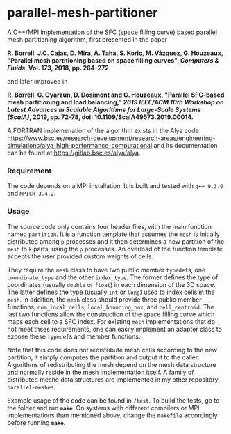 # parallel-mesh-partitioner
A C++/MPI implementation of the SFC (space filling curve) based parallel mesh partitioning algorithm, first presented in the paper

**R. Borrell, J.C. Cajas, D. Mira, A. Taha, S. Koric, M. Vázquez, G. Houzeaux, "Parallel mesh partitioning based on space filling curves", *Computers & Fluids*,  Vol. 173, 2018, pp. 264-272**

and later improved in

**R. Borrell, G. Oyarzun, D. Dosimont and G. Houzeaux, "Parallel SFC-based mesh partitioning and load balancing," *2019 IEEE/ACM 10th Workshop on Latest Advances in Scalable Algorithms for Large-Scale Systems (ScalA)*, 2019, pp. 72-78, doi: 10.1109/ScalA49573.2019.00014.** 

A FORTRAN implemenation of the algorithm exists in the Alya code https://www.bsc.es/research-development/research-areas/engineering-simulations/alya-high-performance-computational and its documentation can be found at https://gitlab.bsc.es/alya/alya.

### Requirement

The code depends on a MPI installation. It is built and tested with `g++ 9.3.0` and `MPICH 3.4.2`.

### Usage

The source code only contains four header files, with the main function named `partition`. It is a function template that assumes the `mesh` is initially distributed among `p` processes and it then determines a new partition of the `mesh` to `k` parts, using the `p` processes. An overload of the function template accepts the user provided custom weights of cells.

They require the `mesh` class to have two public member `typedef`s, one `coordinate_type` and the other `index_type`. The former defines the type of coordinates (usually `double` or `float`) in each dimension of the 3D space. The latter defines the type (usually `int` or `long`) used to index cells in the `mesh`. In addition, the `mesh` class should provide three public member functions, `num_local_cells`, `local_bounding_box`, and `cell_centroid`. The last two functions allow the construction of the space filling curve which maps each cell to a SFC index. For existing `mesh` implementations that do not meet thses requirements, one can easily implement an adapter class to expose these `typedef`s and member functions.

Note that this code does not redistribute mesh cells according to the new partition, it simply computes the partition and output it to the caller. Algorithms of redistributing the mesh depend on the mesh data structure and normally reside in the mesh implementation itself. A family of distributed meshe data structures are implemented in my other repository, `parallel-meshes`.

Example usage of the code can be found in `/test`. To build the tests, go to the folder and run **`make`**. On systems with different compilers or MPI implementations than mentioned above, change the `makefile` accordingly before running **`make`**.




